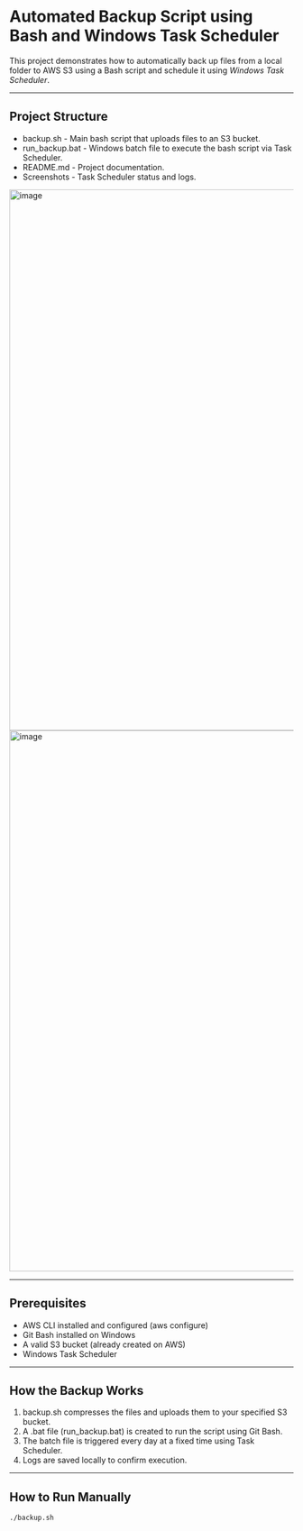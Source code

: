 # Automated Backup Script using Bash and Windows Task Scheduler

This project demonstrates how to automatically back up files from a local folder to AWS S3 using a Bash script and schedule it using *Windows Task Scheduler*.

---

## Project Structure

- backup.sh - Main bash script that uploads files to an S3 bucket.
- run_backup.bat - Windows batch file to execute the bash script via Task Scheduler.
- README.md - Project documentation.
- Screenshots - Task Scheduler status and logs.
<img width="960" alt="image" src="https://github.com/user-attachments/assets/d15c9f6d-9572-48da-9065-fe95a285ddc2" />
<img width="960" alt="image" src="https://github.com/user-attachments/assets/791731bf-2e18-46ef-8956-ab9500f110b9" />


---

## Prerequisites

- AWS CLI installed and configured (aws configure)
- Git Bash installed on Windows
- A valid S3 bucket (already created on AWS)
- Windows Task Scheduler

---

## How the Backup Works

1. backup.sh compresses the files and uploads them to your specified S3 bucket.
2. A .bat file (run_backup.bat) is created to run the script using Git Bash.
3. The batch file is triggered every day at a fixed time using Task Scheduler.
4. Logs are saved locally to confirm execution.

---

## How to Run Manually

```bash
./backup.sh
